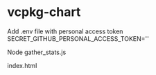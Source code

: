 # vcpkg-chart
Add .env file with personal access token
SECRET_GITHUB_PERSONAL_ACCESS_TOKEN=''

Node gather_stats.js

index.html

